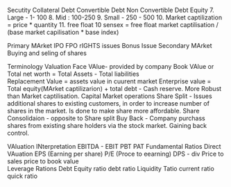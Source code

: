Secutity
  Collateral Debt
  Convertible Debt
  Non Convertible Debt
  Equity
7. Large - 1- 100
8. Mid : 100-250 
9. Small - 250 - 500
10. Market captilization = price * quantity
11. free float
10 sensex = free float market captilisation / (base market capilisation * base index)

Primary MArket
  IPO
  FPO
  rIGHTS issues
  Bonus Issue
Secondary MArket  
  Buying and seling of shares 

Terminology
  Valuation
    Face VAlue- provided by company
    Book VAlue or Total net worth =  Total Assets - Total liabilities   
    Replacement Value = assets value in cuurent market
    Enterprise value = Total equity(MArket captilizarion) + total debt - Cash reserve. More Robust than Market captilisation.
  Capital Market operations
    Share Split - Issues additional shares to existing customers, in order to increase number of shares in the market. Is done to make share more affordable.
     Share Consolidaion - opposite to Share split
     Buy Back - Company purchass shares from existing share holders via the stock market. Gaining back control.
     
VAluation
  INterpretation 
   EBITDA - 
   EBIT
   PBT
   PAT
  Fundamental Ratios
   Direct VAuation 
    EPS (Earning per share)
    P/E (Proce to eearning)
    DPS - div
    Price to sales
    price to book value    
   Leverage Rations
    Debt Equity ratio
    debt ratio
   Liquidity Tatio 
    current ratio
    quick ratio
    
   
     
